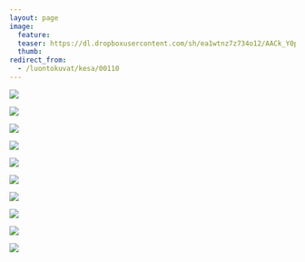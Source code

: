 ```yaml
---
layout: page
image:
  feature:
  teaser: https://dl.dropboxusercontent.com/sh/ea1wtnz7z734o12/AACk_Y0pbH1_PrO7wMwlX9I6a/luontokuvat/kes%C3%A4/8/DS32968-245px.jpg
  thumb:
redirect_from:
  - /luontokuvat/kesa/00110
---
```

[![](https://dl.dropboxusercontent.com/sh/ea1wtnz7z734o12/AACgI1UfoMMRFxuWvyu0sHnwa/luontokuvat/kes%C3%A4/8/DS32951-800px.jpg)](https://dl.dropboxusercontent.com/sh/ea1wtnz7z734o12/AACg4f50kVSwupawYcSESWc8a/luontokuvat/kes%C3%A4/8/DS32951.jpg)

[![](https://dl.dropboxusercontent.com/sh/ea1wtnz7z734o12/AADRiUUvFcVcqIgEcPQKIAm5a/luontokuvat/kes%C3%A4/8/DS32944-800px.jpg)](https://dl.dropboxusercontent.com/sh/ea1wtnz7z734o12/AACXVkteA-0XEpQVa9toHeJya/luontokuvat/kes%C3%A4/8/DS32944.jpg)

[![](https://dl.dropboxusercontent.com/sh/ea1wtnz7z734o12/AAA3-X5ZOaCN6s1ZwNJrd4KQa/luontokuvat/kes%C3%A4/8/DS32957-800px.jpg)](https://dl.dropboxusercontent.com/sh/ea1wtnz7z734o12/AACi1SiSe7dpHTjgsFa02V3ea/luontokuvat/kes%C3%A4/8/DS32957.jpg)

[![](https://dl.dropboxusercontent.com/sh/ea1wtnz7z734o12/AACWxp-20EyTcBZjafRFrERra/luontokuvat/kes%C3%A4/8/DS32963-800px.jpg)](https://dl.dropboxusercontent.com/sh/ea1wtnz7z734o12/AACqLMmUSp-DUk6JtP1NhsxMa/luontokuvat/kes%C3%A4/8/DS32963.jpg)

[![](https://dl.dropboxusercontent.com/sh/ea1wtnz7z734o12/AAC0BJ4t76HB_4gIAp1Hu-IQa/luontokuvat/kes%C3%A4/8/DS33167-800px.jpg)](https://dl.dropboxusercontent.com/sh/ea1wtnz7z734o12/AACM6vRrnDxxvvX7r79L7vBFa/luontokuvat/kes%C3%A4/8/DS33167.jpg)

[![](https://dl.dropboxusercontent.com/sh/ea1wtnz7z734o12/AAC_yhD8jXiOwtJ7IgJgqvU4a/luontokuvat/kes%C3%A4/8/DS33172-800px.jpg)](https://dl.dropboxusercontent.com/sh/ea1wtnz7z734o12/AACMuQUnb5eJy407V4icTfxra/luontokuvat/kes%C3%A4/8/DS33172.jpg)

[![](https://dl.dropboxusercontent.com/sh/ea1wtnz7z734o12/AAAKcOpDWws2Y14JpfmVBFaMa/luontokuvat/kes%C3%A4/8/DS33174-800px.jpg)](https://dl.dropboxusercontent.com/sh/ea1wtnz7z734o12/AAD-AXYA81U98yvQFWn10t9Wa/luontokuvat/kes%C3%A4/8/DS33174.jpg)

[![](https://dl.dropboxusercontent.com/sh/ea1wtnz7z734o12/AAC8lMs7m8znUXRQH4_SHWJRa/luontokuvat/kes%C3%A4/8/DS33066-800px.jpg)](https://dl.dropboxusercontent.com/sh/ea1wtnz7z734o12/AACQoSL4vw-AwYXQcR70EB1ia/luontokuvat/kes%C3%A4/8/DS33066.jpg)

[![](https://dl.dropboxusercontent.com/sh/ea1wtnz7z734o12/AACmhz89xJuPj2-lX2Bgs2N1a/luontokuvat/kes%C3%A4/8/DS33124-800px.jpg)](https://dl.dropboxusercontent.com/sh/ea1wtnz7z734o12/AAAiJLQ2C4lnWvjdwZ2bKJ_pa/luontokuvat/kes%C3%A4/8/DS33124.jpg)

[![](https://dl.dropboxusercontent.com/sh/ea1wtnz7z734o12/AADRRK3FEvvIhdk4bpKqq-cSa/luontokuvat/kes%C3%A4/8/DS33116-800px.jpg)](https://dl.dropboxusercontent.com/sh/ea1wtnz7z734o12/AABameuapncZbf2dz7JvCJ9da/luontokuvat/kes%C3%A4/8/DS33116.jpg)
